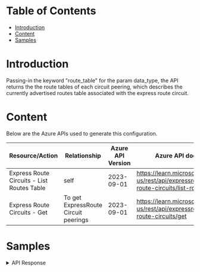 # Table of Contents
- [Introduction](#introduction)
- [Content](#content)
- [Samples](#sample)

# Introduction <a name="introduction"></a>
Passing-in the keyword "route_table" for the param data_type, the API returns the the route tables of each circuit peering, which describes the currently advertised routes table associated with the express route circuit.

# Content <a name="content"></a>
Below are the Azure APIs used to generate this configuration.

|Resource/Action|Relationship|Azure API Version|Azure API document|
|------|------|------|------|
| Express Route Circuits - List Routes Table | self | 2023-09-01 | https://learn.microsoft.com/en-us/rest/api/expressroute/express-route-circuits/list-routes-table
| Express Route Circuits - Get | To get ExpressRoute Circuit peerings | 2023-09-01 | https://learn.microsoft.com/en-us/rest/api/expressroute/express-route-circuits/get

# Samples <a name="sample"></a>

<details>
<summary>API Response</summary>
<p>

```json
[
    {
        "peeringName": "AzurePrivatePeering",
        "peeringId": "/subscriptions/subId/resourceGroups/rg/providers/Microsoft.Network/expressRouteCircuits/curcuitName/peerings/AzurePrivatePeering",
        "routeTable": [
            {
                "network": "",
                "nextHop": "",
                "locPrf": "",
                "weight": 0,
                "path": ""
            }
        ]
    },
    {
        "peeringName": "MicrosoftPeering",
        "peeringId": "/subscriptions/subId/resourceGroups/rg/providers/Microsoft.Network/expressRouteCircuits/curcuitName/peerings/MicrosoftPeering",
        "routeTable": [
            {
                "network": "",
                "nextHop": "",
                "locPrf": "",
                "weight": 0,
                "path": ""
            }
        ]
    }
]

```
</p>
</details>